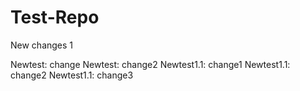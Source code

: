 Test-Repo
=========
New changes 1

Newtest: change
Newtest: change2
Newtest1.1: change1
Newtest1.1: change2
Newtest1.1: change3